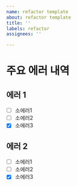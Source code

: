 ```yaml
---
name: refactor template
about: refactor template
title: ''
labels: refactor
assignees: ''

---
```


# 주요 에러 내역

## 에러 1
- [ ] 소에러1
- [ ] 소에러2
- [x] 소에러3

## 에러 2
- [ ] 소에러1
- [ ] 소에러2
- [x] 소에러3

